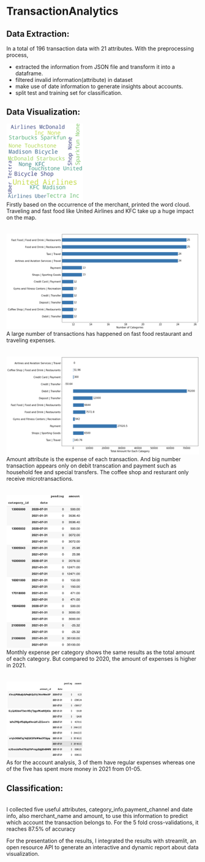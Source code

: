 # TransactionAnalytics

## Data Extraction:
In a total of 196 transaction data with 21 attributes. With the preprocessing process,
* extracted the information from JSON file and transform it into a dataframe.
* filtered invalid information(attribute) in dataset
* make use of date information to generate insights about accounts.
* split test and training set for classification.

## Data Visualization:
<img src='./pics/wordCloud.png' style='width:200px;height:200px'  class='center'>
<br>Firstly based on the occurrence of the merchant, printed the word cloud. Traveling and fast food like United Airlines and KFC take up a huge impact on the map.</br>
<br></br>
<img src='./pics/num_of_category.png'>
<br>A large number of transactions has happened on fast food restaurant and traveling expenses.</br>
<br></br>
<img src='./pics/expense_per_brand.png'>
<br>Amount attribute is the expense of each transaction. And big number transaction appears only on debit transcation and payment such as household fee and special transfers. The coffee shop and resturant only receive microtransactions. </br>
<br></br>
<img src='./pics/monthly_cat.png' style='width:200px;height:400px'>
<br>Monthly expense per category shows the same results as the total amount of each category. But compared to 2020, the amount of expenses is higher in 2021. </br>
<br></br>
<img src='./pics/monthly_expense_acc.png'  
style='width:200px;height:200px'>
<br>As for the account analysis, 3 of them have regular expenses whereas one of the five has spent more money in 2021 from 01-05.</br>

## Classification:
<br>I collected five useful attributes, category_info,payment_channel and date info, also merchant_name and amount, to use this information to predict which account the transaction belongs to. For the 5 fold cross-validations, it reaches 87.5% of accuracy</br>


For the presentation of the results, I integrated the results with streamlit, an open resource API to generate an interactive and dynamic report about data visualization.